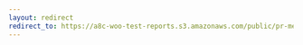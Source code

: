 ```yaml
---
layout: redirect
redirect_to: https://a8c-woo-test-reports.s3.amazonaws.com/public/pr-merge/42962/e2e/index.html
---
```

